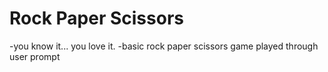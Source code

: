 # Rock Paper Scissors

-you know it... you love it.
-basic rock paper scissors game played through user prompt
